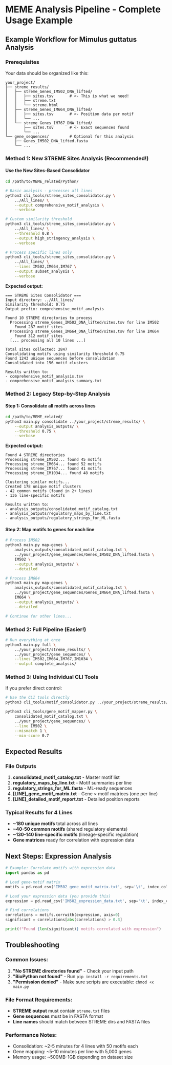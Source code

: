 # MEME Analysis Pipeline - Complete Usage Example

## Example Workflow for Mimulus guttatus Analysis

### Prerequisites
Your data should be organized like this:
```
your_project/
├── streme_results/
│   ├── streme_Genes_IM502_DNA_lifted/
│   │   ├── sites.tsv       # <- This is what we need!
│   │   ├── streme.txt
│   │   └── streme.html
│   ├── streme_Genes_IM664_DNA_lifted/
│   │   ├── sites.tsv       # <- Position data per motif
│   │   └── ...
│   └── streme_Genes_IM767_DNA_lifted/
│       ├── sites.tsv       # <- Exact sequences found
│       └── ...
└── gene_sequences/         # Optional for this analysis
    ├── Genes_IM502_DNA_lifted.fasta
    └── ...
```

### Method 1: New STREME Sites Analysis (Recommended!)

#### Use the New Sites-Based Consolidator
```bash
cd /path/to/MEME_related/Python/

# Basic analysis - processes all lines
python3 cli_tools/streme_sites_consolidator.py \
    ../All_lines/ \
    --output comprehensive_motif_analysis \
    --verbose

# Custom similarity threshold
python3 cli_tools/streme_sites_consolidator.py \
    ../All_lines/ \
    --threshold 0.8 \
    --output high_stringency_analysis \
    --verbose

# Process specific lines only
python3 cli_tools/streme_sites_consolidator.py \
    ../All_lines/ \
    --lines IM502,IM664,IM767 \
    --output subset_analysis \
    --verbose
```

**Expected output:**
```
=== STREME Sites Consolidator ===
Input directory: ../All_lines/
Similarity threshold: 0.75
Output prefix: comprehensive_motif_analysis

Found 10 STREME directories to process
  Processing streme_Genes_IM502_DNA_lifted/sites.tsv for line IM502
    Found 287 motif sites
  Processing streme_Genes_IM664_DNA_lifted/sites.tsv for line IM664
    Found 312 motif sites
  [... processing all 10 lines ...]

Total sites collected: 2847
Consolidating motifs using similarity threshold 0.75
Found 1243 unique sequences before consolidation
Consolidated into 156 motif clusters

Results written to:
- comprehensive_motif_analysis.tsv
- comprehensive_motif_analysis_summary.txt
```

### Method 2: Legacy Step-by-Step Analysis

#### Step 1: Consolidate all motifs across lines
```bash
cd /path/to/MEME_related/
python3 main.py consolidate ../your_project/streme_results/ \
    --output analysis_outputs/ \
    --threshold 0.75 \
    --verbose
```

**Expected output:**
```
Found 4 STREME directories
Processing streme_IM502... found 45 motifs
Processing streme_IM664... found 52 motifs
Processing streme_IM767... found 41 motifs
Processing streme_IM1034... found 48 motifs

Clustering similar motifs...
Created 178 unique motif clusters
- 42 common motifs (found in 2+ lines)
- 136 line-specific motifs

Results written to:
- analysis_outputs/consolidated_motif_catalog.txt
- analysis_outputs/regulatory_maps_by_line.txt
- analysis_outputs/regulatory_strings_for_ML.fasta
```

#### Step 2: Map motifs to genes for each line
```bash
# Process IM502
python3 main.py map-genes \
    analysis_outputs/consolidated_motif_catalog.txt \
    ../your_project/gene_sequences/Genes_IM502_DNA_lifted.fasta \
    IM502 \
    --output analysis_outputs/ \
    --detailed

# Process IM664
python3 main.py map-genes \
    analysis_outputs/consolidated_motif_catalog.txt \
    ../your_project/gene_sequences/Genes_IM664_DNA_lifted.fasta \
    IM664 \
    --output analysis_outputs/ \
    --detailed

# Continue for other lines...
```

### Method 2: Full Pipeline (Easier!)

```bash
# Run everything at once
python3 main.py full \
    ../your_project/streme_results/ \
    ../your_project/gene_sequences/ \
    --lines IM502,IM664,IM767,IM1034 \
    --output complete_analysis/
```

### Method 3: Using Individual CLI Tools

If you prefer direct control:

```bash
# Use the CLI tools directly
python3 cli_tools/motif_consolidator.py ../your_project/streme_results/

python3 cli_tools/gene_motif_mapper.py \
    consolidated_motif_catalog.txt \
    ../your_project/gene_sequences/ \
    --line IM502 \
    --mismatch 1 \
    --min-score 0.7
```

## Expected Results

### File Outputs
1. **consolidated_motif_catalog.txt** - Master motif list
2. **regulatory_maps_by_line.txt** - Motif summaries per line  
3. **regulatory_strings_for_ML.fasta** - ML-ready sequences
4. **[LINE]_gene_motif_matrix.txt** - Gene × motif matrices (one per line)
5. **[LINE]_detailed_motif_report.txt** - Detailed position reports

### Typical Results for 4 Lines
- **~180 unique motifs** total across all lines
- **~40-50 common motifs** (shared regulatory elements)
- **~130-140 line-specific motifs** (lineage-specific regulation)
- **Gene matrices** ready for correlation with expression data

## Next Steps: Expression Analysis

```python
# Example: Correlate motifs with expression data
import pandas as pd

# Load gene-motif matrix
motifs = pd.read_csv('IM502_gene_motif_matrix.txt', sep='\t', index_col=0)

# Load your expression data (you provide this)
expression = pd.read_csv('IM502_expression_data.txt', sep='\t', index_col=0)

# Find correlations
correlations = motifs.corrwith(expression, axis=0)
significant = correlations[abs(correlations) > 0.3]

print(f"Found {len(significant)} motifs correlated with expression")
```

## Troubleshooting

### Common Issues:
1. **"No STREME directories found"** - Check your input path
2. **"BioPython not found"** - Run `pip install -r requirements.txt`
3. **"Permission denied"** - Make sure scripts are executable: `chmod +x main.py`

### File Format Requirements:
- **STREME output** must contain `streme.txt` files
- **Gene sequences** must be in FASTA format
- **Line names** should match between STREME dirs and FASTA files

### Performance Notes:
- Consolidation: ~2-5 minutes for 4 lines with 50 motifs each
- Gene mapping: ~5-10 minutes per line with 5,000 genes
- Memory usage: ~500MB-1GB depending on dataset size
